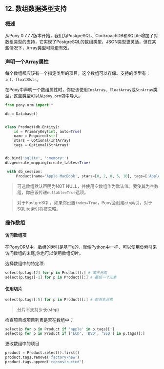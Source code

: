 
## 12. 数组数据类型支持

### 概述

从Pony 0.7.7.7版本开始，我们为PostgreSQL、CockroachDB和SQLite增加了对数组类型的支持，它实现了PostgreSQL的数组类型，JSON类型更灵活，但在某些情况下，Array类型可能更有效。

### 声明一个Array属性

每个数组都应该有一个指定类型的项目，这个数组可以存储。支持的类型有：```int、float和str```。

在Pony中声明一个数组属性时，你应该使用```IntArray```、```FloatArray```或```StrArray```类型，这些类型可以从```pony.orm```包中导入。

```py
from pony.orm import *

db = Database()


class Product(db.Entity):
    id = PrimaryKey(int, auto=True)
    name = Required(str)
    stars = Optional(IntArray)
    tags = Optional(StrArray)


db.bind('sqlite', ':memory:')
db.generate_mapping(create_tables=True)

 with db_session:
     Product(name='Apple MacBook', stars=[0, 2, 0, 5, 10], tags=['Apple', 'Notebook'])
```

> 可选数组默认声明为NOT NULL，并使用空数组作为默认值。要使其为空数组，你应该传递```nullable=True```选项。

> 对于PostgreSQL，如果你设置```index=True```，Pony会创建```gin```索引，对于SQLite索引将被忽略。

### 操作数组

#### 访问数组项

在PonyORM中，数组的索引是基于```0```的，就像Python中一样，可以使用负索引来访问数组的末尾,你也可以使用数组切片。

选择数组中的特定项:

```py
select(p.tags[2] for p in Product)[:] # 第三元素
select(p.tags[-1] for p in Product)[:] # 最后一个元素
```

#### 使用切片

```py
select(p.tags[:5] for p in Product)[:] # 前五名元素
```

> 分片不支持步长(step)

检查项目或项目列表是否在数组中：

```py
select(p for p in Product if 'apple' in p.tags)[:]
select(p for p in Product if ['LCD', 'DVD', 'SSD'] in p.tags)[:]
```

更改数组中的项目

```py
product = Product.select().first()
product.tags.remove('factory-new')
product.tags.append('reconstructed')
```


